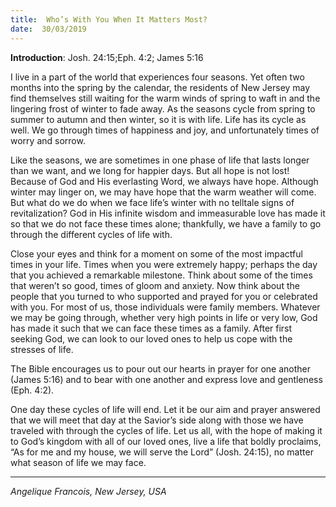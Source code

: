```yaml
---
title:  Who’s With You When It Matters Most?
date:  30/03/2019
---
```


**Introduction**: Josh. 24:15;Eph. 4:2; James 5:16

I live in a part of the world that experiences four seasons. Yet often two months into the spring by the calendar, the residents of New Jersey may find themselves still waiting for the warm winds of spring to waft in and the lingering frost of winter to fade away. As the seasons cycle from spring to summer to autumn and then winter, so it is with life. Life has its cycle as well. We go through times of happiness and joy, and unfortunately times of worry and sorrow.

Like the seasons, we are sometimes in one phase of life that lasts longer than we want, and we long for happier days. But all hope is not lost! Because of God and His everlasting Word, we always have hope. Although winter may linger on, we may have hope that the warm weather will come. But what do we do when we face life’s winter with no telltale signs of revitalization? God in His infinite wisdom and immeasurable love has made it so that we do not face these times alone; thankfully, we have a family to go through the different cycles of life with.

Close your eyes and think for a moment on some of the most impactful times in your life. Times when you were extremely happy; perhaps the day that you achieved a remarkable milestone. Think about some of the times that weren’t so good, times of gloom and anxiety. Now think about the people that you turned to who supported and prayed for you or celebrated with you. For most of us, those individuals were family members. Whatever we may be going through, whether very high points in life or very low, God has made it such that we can face these times as a family. After first seeking God, we can look to our loved ones to help us cope with the stresses of life.

The Bible encourages us to pour out our hearts in prayer for one another (James 5:16) and to bear with one another and express love and gentleness (Eph. 4:2).

One day these cycles of life will end. Let it be our aim and prayer answered that we will meet that day at the Savior’s side along with those we have traveled with through the cycles of life. Let us all, with the hope of making it to God’s kingdom with all of our loved ones, live a life that boldly proclaims, “As for me and my house, we will serve the Lord” (Josh. 24:15), no matter what season of life we may face.

---

_Angelique Francois, New Jersey, USA_
